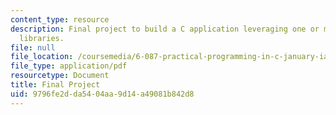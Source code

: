 ```yaml
---
content_type: resource
description: Final project to build a C application leveraging one or more open-source
  libraries.
file: null
file_location: /coursemedia/6-087-practical-programming-in-c-january-iap-2010/9796fe2dda5404aa9d14a49081b842d8_MIT6_087IAP10_project.pdf
file_type: application/pdf
resourcetype: Document
title: Final Project
uid: 9796fe2d-da54-04aa-9d14-a49081b842d8
---
```

